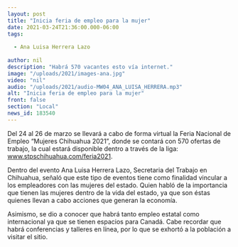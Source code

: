 ```yaml
---
layout: post
title: "Inicia feria de empleo para la mujer"
date: 2021-03-24T21:36:00.000-06:00
tags:
  
  - Ana Luisa Herrera Lazo
  
author: nil
description: "Habrá 570 vacantes esto vía internet."
image: "/uploads/2021/images-ana.jpg"
video: "nil"
audio: "/uploads/2021/audio-MW04_ANA_LUISA_HERRERA.mp3"
alt: "Inicia feria de empleo para la mujer"
front: false
section: "Local"
news_id: 183540
---
```


Del 24 al 26 de marzo se llevará a cabo de forma virtual la Feria Nacional de Empleo “Mujeres Chihuahua 2021”, donde se contará con 570 ofertas de trabajo, la cual estará disponible dentro a través de la liga: www.stpschihuahua.com/feria2021.

Dentro del evento Ana Luisa Herrera Lazo, Secretaria del Trabajo en Chihuahua, señaló que este tipo de eventos tiene como finalidad vincular a los empleadores con las mujeres del estado. Quien habló de la importancia que tienen las mujeres dentro de la vida del estado, ya que son éstas quienes llevan a cabo acciones que generan la economía.

Asimismo, se dio a conocer que habrá tanto empleo estatal como internacional ya que se tienen espacios para Canadá. Cabe recordar que habrá conferencias y talleres en línea, por lo que se exhortó a la población a visitar el sitio.